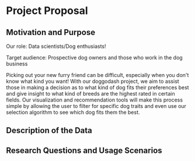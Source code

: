 # Project Proposal

## Motivation and Purpose
Our role: Data scientists/Dog enthusiasts!

Target audience: Prospective dog owners and those who work in the dog business

Picking out your new furry friend can be difficult, especially when you don't know what kind you want! With our doggodash project, we aim to assist those in making a decision as to what kind of dog fits their preferences best and give insight to what kind of breeds are the highest rated in certain fields. Our visualization and recommendation tools will make this process simple by allowing the user to filter for specific dog traits and even use our selection algorithm to see which dog fits them the best.
## Description of the Data

## Research Questions and Usage Scenarios
